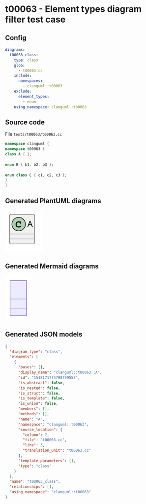 # t00063 - Element types diagram filter test case
## Config
```yaml
diagrams:
  t00063_class:
    type: class
    glob:
      - t00063.cc
    include:
      namespaces:
        - clanguml::t00063
    exclude:
      element_types:
        - enum
    using_namespace: clanguml::t00063
```
## Source code
File `tests/t00063/t00063.cc`
```cpp
namespace clanguml {
namespace t00063 {
class A { };

enum B { b1, b2, b3 };

enum class C { c1, c2, c3 };
}
}
```
## Generated PlantUML diagrams
![t00063_class](./t00063_class.svg "Element types diagram filter test case")
## Generated Mermaid diagrams
![t00063_class](./t00063_class_mermaid.svg "Element types diagram filter test case")
## Generated JSON models
```json
{
  "diagram_type": "class",
  "elements": [
    {
      "bases": [],
      "display_name": "clanguml::t00063::A",
      "id": "1518171774798799557",
      "is_abstract": false,
      "is_nested": false,
      "is_struct": false,
      "is_template": false,
      "is_union": false,
      "members": [],
      "methods": [],
      "name": "A",
      "namespace": "clanguml::t00063",
      "source_location": {
        "column": 7,
        "file": "t00063.cc",
        "line": 3,
        "translation_unit": "t00063.cc"
      },
      "template_parameters": [],
      "type": "class"
    }
  ],
  "name": "t00063_class",
  "relationships": [],
  "using_namespace": "clanguml::t00063"
}
```
